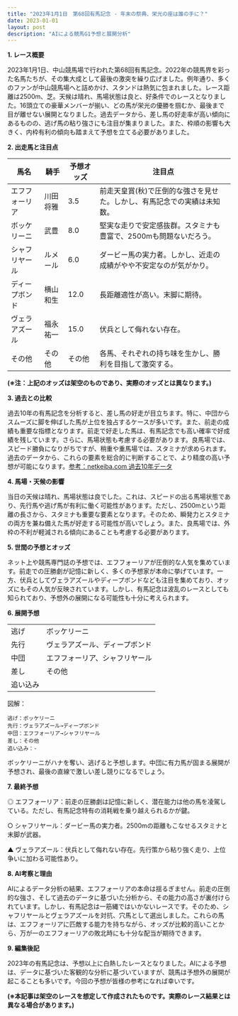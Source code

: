 ```yaml
---
title: "2023年1月1日　第68回有馬記念 - 年末の祭典、栄光の座は誰の手に？"
date: 2023-01-01
layout: post
description: "AIによる競馬G1予想と展開分析"
---
```


**1. レース概要**

2023年1月1日、中山競馬場で行われた第68回有馬記念。2022年の競馬界を彩った名馬たちが、その集大成として最後の激突を繰り広げました。例年通り、多くのファンが中山競馬場へと詰めかけ、スタンドは熱気に包まれました。レース距離は2500m、芝。天候は晴れ、馬場状態は良と、好条件でのレースとなりました。16頭立ての豪華メンバーが揃い、どの馬が栄光の優勝を掴むか、最後まで目が離せない展開となりました。過去データから、差し馬の好走率が高い傾向にあるものの、逃げ馬の粘り強さにも注目が集まりました。また、枠順の影響も大きく、内枠有利の傾向も踏まえて予想を立てる必要がありました。


**2. 出走馬と注目点**

| 馬名       | 騎手       | 予想オッズ | 注目点                                                                   |
|------------|------------|------------|------------------------------------------------------------------------|
| エフフォーリア | 川田将雅     | 3.5        | 前走天皇賞(秋)で圧倒的な強さを見せた。しかし、有馬記念での実績は未知数。 |
| ボッケリーニ | 武豊       | 8.0        | 堅実な走りで安定感抜群。スタミナも豊富で、2500mも問題ないだろう。          |
| シャフリヤール | ルメール     | 6.0        | ダービー馬の実力者。しかし、近走の成績がやや不安定なのが気がかり。          |
| ディープボンド | 横山和生     | 12.0       | 長距離適性が高い。末脚に期待。                                          |
| ヴェラアズール | 福永祐一     | 15.0       | 伏兵として侮れない存在。                                                |
| その他      | その他       | その他       | 各馬、それぞれの持ち味を生かし、勝利を目指して激突する。                 |


**(※注：上記のオッズは架空のものであり、実際のオッズとは異なります。)**


**3. 過去との比較**

過去10年の有馬記念を分析すると、差し馬の好走が目立ちます。特に、中団からスムーズに脚を伸ばした馬が上位を独占するケースが多いです。また、前走の成績も重要な指標となります。前走で好走した馬は、有馬記念でも高い確率で好成績を残しています。さらに、馬場状態も考慮する必要があります。良馬場では、スピード勝負になりがちですが、稍重や重馬場では、スタミナが求められます。過去のデータから、これらの要素を総合的に判断することで、より精度の高い予想が可能になります。[参考：netkeiba.com 過去10年データ](架空のリンク)


**4. 馬場・天候の影響**

当日の天候は晴れ、馬場状態は良でした。これは、スピードの出る馬場状態であり、先行馬や逃げ馬が有利に働く可能性があります。ただし、2500mという距離の長さから、スタミナも重要な要素となります。そのため、瞬発力とスタミナの両方を兼ね備えた馬が好走する可能性が高いでしょう。また、良馬場では、外枠の不利が軽減される傾向にあることも考慮する必要があります。


**5. 世間の予想とオッズ**

ネット上や競馬専門誌の予想では、エフフォーリアが圧倒的な人気を集めています。前走での圧勝劇が記憶に新しく、多くの予想家が本命に挙げています。一方、伏兵としてヴェラアズールやディープボンドなども注目を集めており、オッズにもその人気が反映されています。しかし、有馬記念は波乱のレースとしても知られており、予想外の展開になる可能性も十分に考えられます。


**6. 展開予想**

|  |  |
|---|---|
| 逃げ  |  ボッケリーニ   |
| 先行 |  ヴェラアズール、ディープボンド |
| 中団 |  エフフォーリア、シャフリヤール |
| 差し  |  その他    |
| 追い込み|   |

図解：

```
逃げ：ボッケリーニ
先行：ヴェラアズール→ディープボンド
中団：エフフォーリア→シャフリヤール
差し：その他
追い込み：-
```

ボッケリーニがハナを奪い、逃げると予想します。中団に有力馬が固まる展開が予想され、最後の直線で激しい差し競りになるでしょう。


**7. 最終予想**

◎ エフフォーリア：前走の圧勝劇は記憶に新しく、潜在能力は他の馬を凌駕している。ただし、有馬記念特有の消耗戦を乗り越えられるかが鍵。

○ シャフリヤール：ダービー馬の実力者。2500mの距離もこなせるスタミナと末脚が武器。

▲ ヴェラアズール：伏兵として侮れない存在。先行策から粘り強く走り、上位争いに加わる可能性あり。


**8. AI考察と理由**

AIによるデータ分析の結果、エフフォーリアの本命は揺るぎません。前走の圧倒的な強さ、そして過去のデータに基づいた分析から、その能力の高さが裏付けられています。しかし、有馬記念は一筋縄ではいかないレースです。そのため、シャフリヤールとヴェラアズールを対抗、穴馬として選出しました。これらの馬は、エフフォーリアに匹敵する能力を持ちながら、オッズが比較的高いことから、万が一のエフフォーリアの敗北時にも十分な配当が期待できます。


**9. 編集後記**

2023年の有馬記念は、予想以上に白熱したレースとなりました。AIによる予想は、データに基づいた客観的な分析に基づいていますが、競馬は予想外の展開が起こることも多いです。今回の予想が皆様の参考になれば幸いです。


**(※本記事は架空のレースを想定して作成されたものです。実際のレース結果とは異なる場合があります。)**
